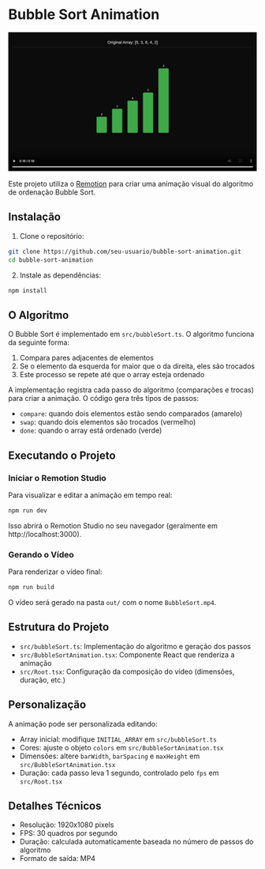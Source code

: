 # Bubble Sort Animation

![Bubble Sort Animation](bubble-sort-animation.png)

Este projeto utiliza o [Remotion](https://www.remotion.dev/) para criar uma animação visual do algoritmo de ordenação Bubble Sort.

## Instalação

1. Clone o repositório:
```bash
git clone https://github.com/seu-usuario/bubble-sort-animation.git
cd bubble-sort-animation
```

2. Instale as dependências:
```bash
npm install
```

## O Algoritmo

O Bubble Sort é implementado em `src/bubbleSort.ts`. O algoritmo funciona da seguinte forma:

1. Compara pares adjacentes de elementos
2. Se o elemento da esquerda for maior que o da direita, eles são trocados
3. Este processo se repete até que o array esteja ordenado

A implementação registra cada passo do algoritmo (comparações e trocas) para criar a animação. O código gera três tipos de passos:
- `compare`: quando dois elementos estão sendo comparados (amarelo)
- `swap`: quando dois elementos são trocados (vermelho)
- `done`: quando o array está ordenado (verde)

## Executando o Projeto

### Iniciar o Remotion Studio

Para visualizar e editar a animação em tempo real:

```bash
npm run dev
```

Isso abrirá o Remotion Studio no seu navegador (geralmente em http://localhost:3000).

### Gerando o Vídeo

Para renderizar o vídeo final:

```bash
npm run build
```

O vídeo será gerado na pasta `out/` com o nome `BubbleSort.mp4`.

## Estrutura do Projeto

- `src/bubbleSort.ts`: Implementação do algoritmo e geração dos passos
- `src/BubbleSortAnimation.tsx`: Componente React que renderiza a animação
- `src/Root.tsx`: Configuração da composição do vídeo (dimensões, duração, etc.)

## Personalização

A animação pode ser personalizada editando:

- Array inicial: modifique `INITIAL_ARRAY` em `src/bubbleSort.ts`
- Cores: ajuste o objeto `colors` em `src/BubbleSortAnimation.tsx`
- Dimensões: altere `barWidth`, `barSpacing` e `maxHeight` em `src/BubbleSortAnimation.tsx`
- Duração: cada passo leva 1 segundo, controlado pelo `fps` em `src/Root.tsx`

## Detalhes Técnicos

- Resolução: 1920x1080 pixels
- FPS: 30 quadros por segundo
- Duração: calculada automaticamente baseada no número de passos do algoritmo
- Formato de saída: MP4
